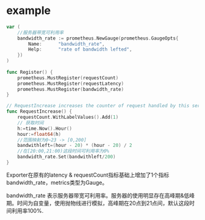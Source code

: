 # example

```go
var (
	//服务器带宽可利用率
	bandwidth_rate := prometheus.NewGauge(prometheus.GaugeOpts{
		Name:      "bandwidth_rate",
		Help:      "rate of bandwidth lefted",
	})
)
    
func Register() {
	prometheus.MustRegister(requestCount)
	prometheus.MustRegister(requestLatency)
	prometheus.MustRegister(bandwidth_rate)
}

// RequestIncrease increases the counter of request handled by this service
func RequestIncrease() {
	requestCount.WithLabelValues().Add(1)
	// 获取时间
	h:=time.Now().Hour()
	hour:=float64(h)
	//范围映射为0~23 -> [0,200]
	bandwithleft=(hour - 20) * (hour - 20) / 2
	//在[20:00,21:00)这段时间可利用率为0%
	bandwidth_rate.Set(bandwithleft/200)
}

```

Exporter在原有的latency & requestCount指标基础上增加了1个指标bandwidth_rate，metrics类型为Gauge。

bandwidth_rate 表示服务器带宽可利用率。服务器的使用明显存在高峰期&低峰期。时间为自变量，使用抛物线进行模拟，高峰期在20点到21点间，默认这段时间利用率100%.
